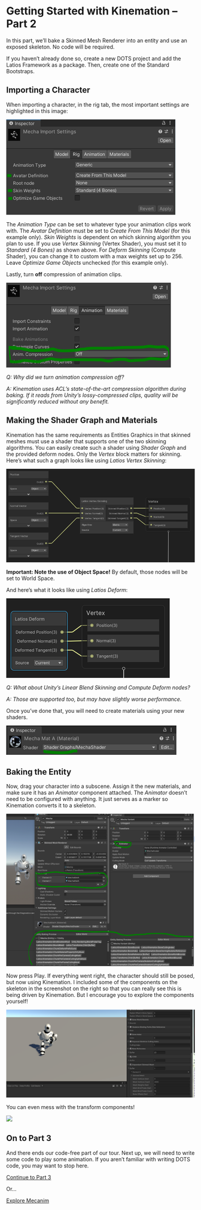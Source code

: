 # Getting Started with Kinemation – Part 2

In this part, we’ll bake a Skinned Mesh Renderer into an entity and use an
exposed skeleton. No code will be required.

If you haven’t already done so, create a new DOTS project and add the Latios
Framework as a package. Then, create one of the Standard Bootstraps.

## Importing a Character

When importing a character, in the rig tab, the most important settings are
highlighted in this image:

![](media/a16538b197e863a720ff35b6d76010dd.png)

The *Animation Type* can be set to whatever type your animation clips work with.
The *Avatar Definition* must be set to *Create From This Model* (for this
example only). *Skin Weights* is dependent on which skinning algorithm you plan
to use. If you use *Vertex Skinning* (Vertex Shader), you must set it to
*Standard (4 Bones)* as shown above. For *Deform Skinning* (Compute Shader), you
can change it to custom with a max weights set up to 256. Leave *Optimize Game
Objects* unchecked (for this example only).

Lastly, turn **off** compression of animation clips.

![](media/3d23064968acfbda1080d8eb22f5ce24.png)

*Q: Why did we turn animation compression off?*

*A: Kinemation uses ACL’s state-of-the-art compression algorithm during baking.
If it reads from Unity’s lossy-compressed clips, quality will be significantly
reduced without any benefit.*

## Making the Shader Graph and Materials

Kinemation has the same requirements as Entities Graphics in that skinned meshes
must use a shader that supports one of the two skinning algorithms. You can
easily create such a shader using *Shader Graph* and the provided deform nodes.
Only the *Vertex* block matters for skinning. Here’s what such a graph looks
like using *Latios Vertex Skinning*:

![](media/eedd8e6559dc35bc7dedda9dc55c9317.png)

**Important: Note the use of Object Space!** By default, those nodes will be set
to World Space.

And here’s what it looks like using *Latios Deform*:

![](media/1ccddd38ca9b0f7bc01002d59f428565.png)

*Q: What about Unity’s Linear Blend Skinning and Compute Deform nodes?*

*A: Those are supported too, but may have slightly worse performance.*

Once you’ve done that, you will need to create materials using your new shaders.

![](media/299fe25fca0ebd0661503dc965a4a4d9.png)

## Baking the Entity

Now, drag your character into a subscene. Assign it the new materials, and make
sure it has an *Animator* component attached. The *Animator* doesn’t need to be
configured with anything. It just serves as a marker so Kinemation converts it
to a skeleton.

![](media/9be6de904e3dc9e73410fc9762c0a304.png)

Now press Play. If everything went right, the character should still be posed,
but now using Kinemation. I included some of the components on the skeleton in
the screenshot on the right so that you can really see this is being driven by
Kinemation. But I encourage you to explore the components yourself!

![](media/181bc6e24e10dd3e36841ace4cb2985b.png)

You can even mess with the transform components!

![](media/2c8bdb8a31c10c3d5f2e6a600a47870e.gif)

## On to Part 3

And there ends our code-free part of our tour. Next up, we will need to write
some code to play some animation. If you aren’t familiar with writing DOTS code,
you may want to stop here.

[Continue to Part 3](Getting%20Started%20-%20Part%203.md)

Or…

[Explore Mecanim](../Mimic/Mecanim%20Runtime.md)
